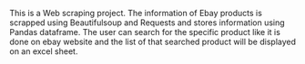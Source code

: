 This is a Web scraping project.
The information of Ebay products is scrapped using Beautifulsoup and Requests and stores information using Pandas dataframe.
The user can search for the specific product like it is done on ebay website and the list of that searched product will be displayed on an excel sheet.
